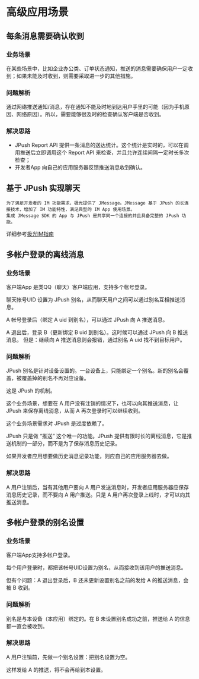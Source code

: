 # 高级应用场景

## 每条消息需要确认收到

### 业务场景

在某些场景中，比如企业办公类、订单状态通知，推送的消息需要确保用户一定收到；如果未能及时收到，则需要采取进一步的其他措施。

### 问题解析

通过网络推送通知/消息，存在通知不能及时地到达用户手里的可能（因为手机原因、网络原因）。所以，需要能够很及时的检查确认客户端是否收到。

### 解决思路

* JPush Report API 提供一条消息的送达统计。这个统计是实时的，可以在调用推送后立即调用这个 Report API 来检查，并且允许连续间隔一定时长多次检查；
* 开发者App 向自己的应用服务器反馈推送消息收到确认。

## 基于 JPush 实现聊天

	为了满足开发者的 IM 功能需求，极光提供了 JMessage。JMessage 基于 JPush 的长连接技术，增加了 IM 功能特性，满足典型的 IM App 使用场景。
	集成 JMessage SDK 的 App 与 JPush 是共享同一个连接的并且具备完整的 JPush 功能。
详细参考[极光IM指南](../guideline/jmessage_guide/)
	
	


## 多帐户登录的离线消息

### 业务场景

客户端App 是类QQ（聊天）客户端应用，支持多个帐号登录。

聊天帐号UID 设置为 JPush 别名，从而聊天用户之间可以通过别名互相推送消息。

A 帐号登录后（绑定 A uid 到别名），可以通过 JPush 向 A 推送消息。

A 退出后，登录 B（更新绑定 B uid 到别名）。这时候可以通过 JPush 向 B 推送消息。 但是：继续向 A 推送消息则会报错，通过别名 A uid 找不到目标用户。

### 问题解析

JPush 别名是针对设备设置的。一台设备上，只能绑定一个别名。新的别名会覆盖，被覆盖掉的别名不再对应设备。

这是 JPush 的机制。

这个业务场景，想要在 A 用户没有注销的情况下，也可以向其推送消息，让 JPush 来保存离线消息，从而 A 再次登录时可以继续收到。

这个业务场景需求对 JPush 是过度依赖了。

JPush 只是做 “推送” 这个唯一的功能。JPush 提供有限时长的离线消息，它是推送机制的一部分，而不是为了保存消息历史记录。

如果开发者应用想要做历史消息记录功能，则应自己的应用服务器去做。

### 解决思路

A 用户注销后，当有其他用户要向 A 用户发送消息时，开发者应用服务器应保存消息历史记录，而不要向 A 用户推送。只是 A 用户再次登录上线时，才可以向其推送消息。

## 多帐户登录的别名设置

### 业务场景

客户端App支持多帐户登录。

每个用户登录时，都把该帐号UID设置为别名，从而接收到该用户的推送消息。

但有个问题：A 退出登录后，B 还未更新设置别名之前的发给 A 的推送消息，会被 B 收到。

### 问题解析

别名是与本设备（本应用）绑定的。在 B 未设置别名成功之前，推送给 A 的信息都一直会被收到。

### 解决思路

A 用户注销前，先做一个别名设置：把别名设置为空。

这样发给 A 的推送，将不会再给到本设置。

